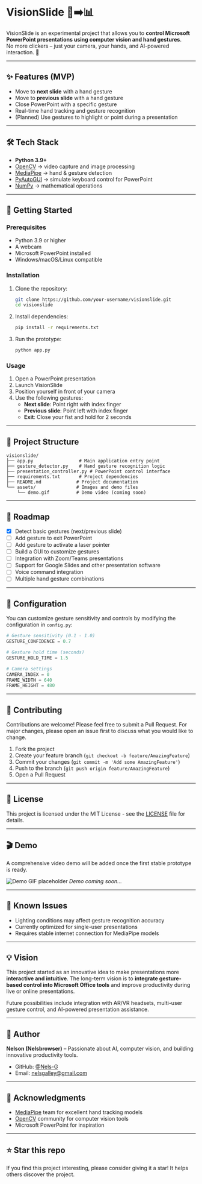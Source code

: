 # VisionSlide 🎥➡️📊

VisionSlide is an experimental project that allows you to **control Microsoft PowerPoint presentations using computer vision and hand gestures**.  
No more clickers – just your camera, your hands, and AI-powered interaction. 🚀

---

## ✨ Features (MVP)
- Move to **next slide** with a hand gesture
- Move to **previous slide** with a hand gesture  
- Close PowerPoint with a specific gesture
- Real-time hand tracking and gesture recognition
- (Planned) Use gestures to highlight or point during a presentation

---

## 🛠️ Tech Stack
- **Python 3.9+**
- [OpenCV](https://opencv.org/) → video capture and image processing
- [MediaPipe](https://developers.google.com/mediapipe) → hand & gesture detection
- [PyAutoGUI](https://pyautogui.readthedocs.io/en/latest/) → simulate keyboard control for PowerPoint
- [NumPy](https://numpy.org/) → mathematical operations

---

## 🚀 Getting Started

### Prerequisites
- Python 3.9 or higher
- A webcam
- Microsoft PowerPoint installed
- Windows/macOS/Linux compatible

### Installation
1. Clone the repository:
   ```bash
   git clone https://github.com/your-username/visionslide.git
   cd visionslide
   ```

2. Install dependencies:
   ```bash
   pip install -r requirements.txt
   ```

3. Run the prototype:
   ```bash
   python app.py
   ```

### Usage
1. Open a PowerPoint presentation
2. Launch VisionSlide
3. Position yourself in front of your camera
4. Use the following gestures:
   - **Next slide**: Point right with index finger
   - **Previous slide**: Point left with index finger
   - **Exit**: Close your fist and hold for 2 seconds

---

## 📁 Project Structure
```
visionslide/
├── app.py                 # Main application entry point
├── gesture_detector.py    # Hand gesture recognition logic
├── presentation_controller.py # PowerPoint control interface
├── requirements.txt       # Project dependencies
├── README.md             # Project documentation
└── assets/               # Images and demo files
    └── demo.gif          # Demo video (coming soon)
```

---

## 🎯 Roadmap
- [x] Detect basic gestures (next/previous slide)
- [ ] Add gesture to exit PowerPoint
- [ ] Add gesture to activate a laser pointer
- [ ] Build a GUI to customize gestures
- [ ] Integration with Zoom/Teams presentations
- [ ] Support for Google Slides and other presentation software
- [ ] Voice command integration
- [ ] Multiple hand gesture combinations

---

## 🔧 Configuration
You can customize gesture sensitivity and controls by modifying the configuration in `config.py`:

```python
# Gesture sensitivity (0.1 - 1.0)
GESTURE_CONFIDENCE = 0.7

# Gesture hold time (seconds)
GESTURE_HOLD_TIME = 1.5

# Camera settings
CAMERA_INDEX = 0
FRAME_WIDTH = 640
FRAME_HEIGHT = 480
```

---

## 🤝 Contributing
Contributions are welcome! Please feel free to submit a Pull Request. For major changes, please open an issue first to discuss what you would like to change.

1. Fork the project
2. Create your feature branch (`git checkout -b feature/AmazingFeature`)
3. Commit your changes (`git commit -m 'Add some AmazingFeature'`)
4. Push to the branch (`git push origin feature/AmazingFeature`)
5. Open a Pull Request

---

## 📄 License
This project is licensed under the MIT License - see the [LICENSE](LICENSE) file for details.

---

## 🎬 Demo
A comprehensive video demo will be added once the first stable prototype is ready.

![Demo GIF placeholder](assets/demo.gif)
*Demo coming soon...*

---

## 🐛 Known Issues
- Lighting conditions may affect gesture recognition accuracy
- Currently optimized for single-user presentations
- Requires stable internet connection for MediaPipe models

---

## 💡 Vision
This project started as an innovative idea to make presentations more **interactive and intuitive**. The long-term vision is to **integrate gesture-based control into Microsoft Office tools** and improve productivity during live or online presentations.

Future possibilities include integration with AR/VR headsets, multi-user gesture control, and AI-powered presentation assistance.

---

## 👤 Author
**Nelson (Nelsbrowser)** – Passionate about AI, computer vision, and building innovative productivity tools.

- GitHub: [@Nels-G](https://github.com/Nels-G)
- Email: nelsgalley@gmail.com

---

## 🙏 Acknowledgments
- [MediaPipe](https://developers.google.com/mediapipe) team for excellent hand tracking models
- [OpenCV](https://opencv.org/) community for computer vision tools
- Microsoft PowerPoint for inspiration

---

## ⭐ Star this repo
If you find this project interesting, please consider giving it a star! It helps others discover the project.

